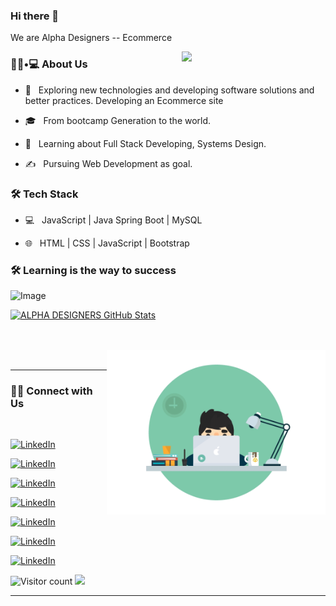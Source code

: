 ### Hi there 👋
We are Alpha Designers -- Ecommerce

<img align='right' src="https://media.giphy.com/media/M9gbBd9nbDrOTu1Mqx/giphy.gif" width="230">

<h3> 👨🏻•💻 About Us </h3>



- 🤔 &nbsp; Exploring new technologies and developing software solutions and better practices. Developing an Ecommerce site

- 🎓 &nbsp; From  bootcamp Generation to the world.

- 🌱 &nbsp; Learning about Full Stack Developing, Systems Design.

- ✍️ &nbsp; Pursuing Web Development as goal.



<h3>🛠 Tech Stack</h3>



- 💻 &nbsp; JavaScript | Java Spring Boot | MySQL

- 🌐 &nbsp; HTML | CSS | JavaScript | Bootstrap 


<h3>🛠 Learning is the way to success</h3>

![Image](https://i.ibb.co/rfLXBZr/imagen-2022-07-06-025806850.png)



[![ALPHA DESIGNERS GitHub Stats](https://github-readme-stats.vercel.app/api?username=shivam0110&show_icons=true)](https://github.com/shivam0110)

<br/>

<br/>

<img src="https://github.com/nirala69/nirala69/blob/master/70804f7e25b11f29db904f2fa7b4cd9d.gif" width="350" align='right'>



<br>



<hr>



<h3> 🤝🏻 Connect with Us </h3>

<br>



<p align="center">

<a href="https://www.linkedin.com/in/devadriangarcia/"><img alt="LinkedIn" src="https://img.shields.io/badge/LinkedIn-Adrián%20G-blue?style=flat-square&logo=linkedin"></a>

<a href="https://www.linkedin.com/in/edanielleonelr/"><img alt="LinkedIn" src="https://img.shields.io/badge/LinkedIn-Daniel%20Leonel-blue?style=flat-square&logo=linkedin"></a>

<a href="https://www.linkedin.com/in/arturocontreraschaparro"><img alt="LinkedIn" src="https://img.shields.io/badge/LinkedIn-Arturo%20Contreras-blue?style=flat-square&logo=linkedin"></a>

<a href="https://www.linkedin.com/in/brenda-granados-de-la-parra/"><img alt="LinkedIn" src="https://img.shields.io/badge/LinkedIn-Brenda%20Granados-blue?style=flat-square&logo=linkedin"></a>
  
  <a href="https://www.linkedin.com/in/mauricio-flores-cervantes/"><img alt="LinkedIn" src="https://img.shields.io/badge/LinkedIn-Mauricio%20Flores-blue?style=flat-square&logo=linkedin"></a>
  
<a href="https://www.linkedin.com/in/maria-guadalupe-santos-loaiza/"><img alt="LinkedIn" src="https://img.shields.io/badge/LinkedIn-Guadalupe%20Santos-blue?style=flat-square&logo=linkedin"></a>

<a href="https://www.linkedin.com/in/anelmontesdeoca/"><img alt="LinkedIn" src="https://img.shields.io/badge/LinkedIn-Anel%20Montes-blue?style=flat-square&logo=linkedin"></a>


</p>





![Visitor count](https://visitor-badge.laobi.icu/badge?page_id=DanielLeonel)   <img src="https://media.giphy.com/media/dxn6fRlTIShoeBr69N/giphy.gif" width="30">





<hr>


